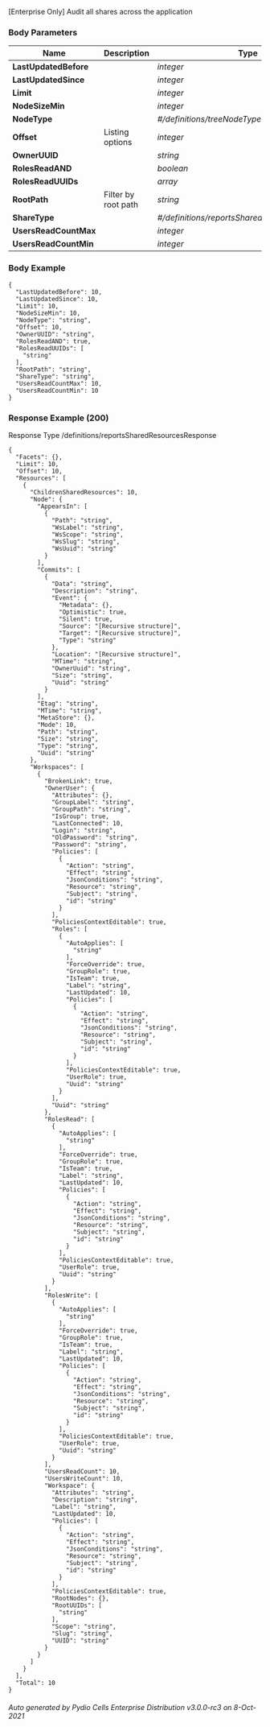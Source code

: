 






 
[Enterprise Only] Audit all shares across the application  


### Body Parameters

Name | Description | Type | Required
---|---|---|---
**LastUpdatedBefore** |  | _integer_ |   
**LastUpdatedSince** |  | _integer_ |   
**Limit** |  | _integer_ |   
**NodeSizeMin** |  | _integer_ |   
**NodeType** |  | _#/definitions/treeNodeType_ |   
**Offset** | Listing options | _integer_ |   
**OwnerUUID** |  | _string_ |   
**RolesReadAND** |  | _boolean_ |   
**RolesReadUUIDs** |  | _array_ |   
**RootPath** | Filter by root path | _string_ |   
**ShareType** |  | _#/definitions/reportsSharedResourceShareType_ |   
**UsersReadCountMax** |  | _integer_ |   
**UsersReadCountMin** |  | _integer_ |   


### Body Example
```
{
  "LastUpdatedBefore": 10,
  "LastUpdatedSince": 10,
  "Limit": 10,
  "NodeSizeMin": 10,
  "NodeType": "string",
  "Offset": 10,
  "OwnerUUID": "string",
  "RolesReadAND": true,
  "RolesReadUUIDs": [
    "string"
  ],
  "RootPath": "string",
  "ShareType": "string",
  "UsersReadCountMax": 10,
  "UsersReadCountMin": 10
}
```






### Response Example (200)
Response Type /definitions/reportsSharedResourcesResponse

```
{
  "Facets": {},
  "Limit": 10,
  "Offset": 10,
  "Resources": [
    {
      "ChildrenSharedResources": 10,
      "Node": {
        "AppearsIn": [
          {
            "Path": "string",
            "WsLabel": "string",
            "WsScope": "string",
            "WsSlug": "string",
            "WsUuid": "string"
          }
        ],
        "Commits": [
          {
            "Data": "string",
            "Description": "string",
            "Event": {
              "Metadata": {},
              "Optimistic": true,
              "Silent": true,
              "Source": "[Recursive structure]",
              "Target": "[Recursive structure]",
              "Type": "string"
            },
            "Location": "[Recursive structure]",
            "MTime": "string",
            "OwnerUuid": "string",
            "Size": "string",
            "Uuid": "string"
          }
        ],
        "Etag": "string",
        "MTime": "string",
        "MetaStore": {},
        "Mode": 10,
        "Path": "string",
        "Size": "string",
        "Type": "string",
        "Uuid": "string"
      },
      "Workspaces": [
        {
          "BrokenLink": true,
          "OwnerUser": {
            "Attributes": {},
            "GroupLabel": "string",
            "GroupPath": "string",
            "IsGroup": true,
            "LastConnected": 10,
            "Login": "string",
            "OldPassword": "string",
            "Password": "string",
            "Policies": [
              {
                "Action": "string",
                "Effect": "string",
                "JsonConditions": "string",
                "Resource": "string",
                "Subject": "string",
                "id": "string"
              }
            ],
            "PoliciesContextEditable": true,
            "Roles": [
              {
                "AutoApplies": [
                  "string"
                ],
                "ForceOverride": true,
                "GroupRole": true,
                "IsTeam": true,
                "Label": "string",
                "LastUpdated": 10,
                "Policies": [
                  {
                    "Action": "string",
                    "Effect": "string",
                    "JsonConditions": "string",
                    "Resource": "string",
                    "Subject": "string",
                    "id": "string"
                  }
                ],
                "PoliciesContextEditable": true,
                "UserRole": true,
                "Uuid": "string"
              }
            ],
            "Uuid": "string"
          },
          "RolesRead": [
            {
              "AutoApplies": [
                "string"
              ],
              "ForceOverride": true,
              "GroupRole": true,
              "IsTeam": true,
              "Label": "string",
              "LastUpdated": 10,
              "Policies": [
                {
                  "Action": "string",
                  "Effect": "string",
                  "JsonConditions": "string",
                  "Resource": "string",
                  "Subject": "string",
                  "id": "string"
                }
              ],
              "PoliciesContextEditable": true,
              "UserRole": true,
              "Uuid": "string"
            }
          ],
          "RolesWrite": [
            {
              "AutoApplies": [
                "string"
              ],
              "ForceOverride": true,
              "GroupRole": true,
              "IsTeam": true,
              "Label": "string",
              "LastUpdated": 10,
              "Policies": [
                {
                  "Action": "string",
                  "Effect": "string",
                  "JsonConditions": "string",
                  "Resource": "string",
                  "Subject": "string",
                  "id": "string"
                }
              ],
              "PoliciesContextEditable": true,
              "UserRole": true,
              "Uuid": "string"
            }
          ],
          "UsersReadCount": 10,
          "UsersWriteCount": 10,
          "Workspace": {
            "Attributes": "string",
            "Description": "string",
            "Label": "string",
            "LastUpdated": 10,
            "Policies": [
              {
                "Action": "string",
                "Effect": "string",
                "JsonConditions": "string",
                "Resource": "string",
                "Subject": "string",
                "id": "string"
              }
            ],
            "PoliciesContextEditable": true,
            "RootNodes": {},
            "RootUUIDs": [
              "string"
            ],
            "Scope": "string",
            "Slug": "string",
            "UUID": "string"
          }
        }
      ]
    }
  ],
  "Total": 10
}
```




###### Auto generated by Pydio Cells Enterprise Distribution v3.0.0-rc3 on 8-Oct-2021
